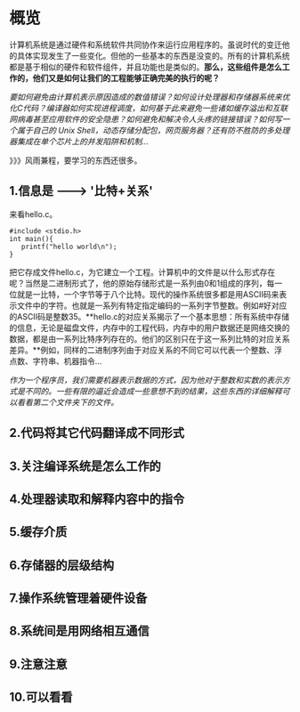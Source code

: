 # 概览

   计算机系统是通过硬件和系统软件共同协作来运行应用程序的。虽说时代的变迁他的具体实现发生了一些变化。但他的一些基本的东西是没变的。所有的计算机系统都是基于相似的硬件和软件组件，并且功能也是类似的。**那么，这些组件是怎么工作的，他们又是如何让我们的工程能够正确完美的执行的呢？**

   *要如何避免由计算机表示原因造成的数值错误？如何设计处理器和存储器系统来优化C代码？编译器如何实现进程调度，如何基于此来避免一些诸如缓存溢出和互联网病毒甚至应用软件的安全隐患？如何避免和解决令人头疼的链接错误？如何写一个属于自己的 Unix Shell，动态存储分配包，网页服务器？还有防不胜防的多处理器集成在单个芯片上的并发陷阱和机制...*
   
   》》》风雨兼程，要学习的东西还很多。

## 1.信息是 ---> '比特+关系'
   来看hello.c。
   ```
   #include <stdio.h>
   int main(){
      printf("hello world\n");
   }
   ```
   把它存成文件hello.c，为它建立一个工程。计算机中的文件是以什么形式存在呢？当然是二进制形式了，他的原始存储形式是一系列由0和1组成的序列，每一位就是一比特，一个字节等于八个比特。现代的操作系统很多都是用ASCII码来表示文件中的字符。也就是一系列有特定指定编码的一系列字节整数。例如#好对应的ASCII码是整数35。**hello.c的对应关系揭示了一个基本思想：所有系统中存储的信息，无论是磁盘文件，内存中的工程代码，内存中的用户数据还是网络交换的数据，都是由一系列比特序列存在的。他们的区别只在于这一系列比特的对应关系差异。**例如，同样的二进制序列由于对应关系的不同它可以代表一个整数、浮点数、字符串、机器指令...
   
   *作为一个程序员，我们需要机器表示数据的方式，因为他对于整数和实数的表示方式是不同的。一些有限的逼近会造成一些意想不到的结果，这些东西的详细解释可以看看第二个文件夹下的文件。*
   
## 2.代码将其它代码翻译成不同形式 
## 3.关注编译系统是怎么工作的 
## 4.处理器读取和解释内容中的指令 
## 5.缓存介质 
## 6.存储器的层级结构 
## 7.操作系统管理着硬件设备 
## 8.系统间是用网络相互通信 
## 9.注意注意 
## 10.可以看看

